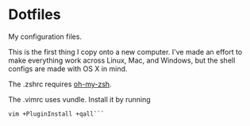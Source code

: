 Dotfiles
========

My configuration files.

This is the first thing I copy onto a new computer.
I've made an effort to make everything work across Linux, Mac, and Windows, but the shell configs are made with OS X in mind.

The .zshrc requires [oh-my-zsh](https://github.com/robbyrussell/oh-my-zsh).

The .vimrc uses vundle. Install it by running

```git clone https://github.com/gmarik/Vundle.vim.git ~/.vim/bundle/Vundle.vim
vim +PluginInstall +qall```
